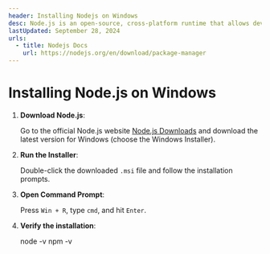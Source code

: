 ```yaml
---
header: Installing Nodejs on Windows
desc: Node.js is an open-source, cross-platform runtime that allows developers to execute JavaScript on the server side.
lastUpdated: September 28, 2024
urls:
  - title: Nodejs Docs
    url: https://nodejs.org/en/download/package-manager
---
```


# Installing Node.js on Windows

1. **Download Node.js**:
   
   Go to the official Node.js website [Node.js Downloads](https://nodejs.org/en/download/) and download the latest version for Windows (choose the Windows Installer).

2. **Run the Installer**:
   
   Double-click the downloaded `.msi` file and follow the installation prompts.

3. **Open Command Prompt**:
   
   Press `Win + R`, type `cmd`, and hit `Enter`.

4. **Verify the installation**:
   
   node -v
   npm -v
